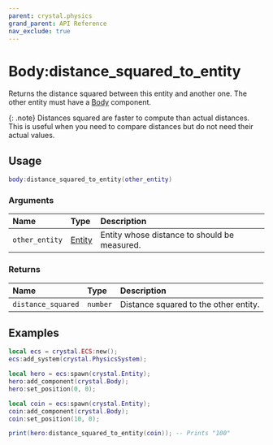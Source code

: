```yaml
---
parent: crystal.physics
grand_parent: API Reference
nav_exclude: true
---
```


# Body:distance_squared_to_entity

Returns the distance squared between this entity and another one. The other entity must have a [Body](body) component.

{: .note}
Distances squared are faster to compute than actual distances. This is useful when you need to compare distances but do not need their actual values.

## Usage

```lua
body:distance_squared_to_entity(other_entity)
```

### Arguments

| Name           | Type                              | Description                                  |
| :------------- | :-------------------------------- | :------------------------------------------- |
| `other_entity` | [Entity](/crystal/api/ecs/entity) | Entity whose distance to should be measured. |

### Returns

| Name               | Type     | Description                           |
| :----------------- | :------- | :------------------------------------ |
| `distance_squared` | `number` | Distance squared to the other entity. |

## Examples

```lua
local ecs = crystal.ECS:new();
ecs:add_system(crystal.PhysicsSystem);

local hero = ecs:spawn(crystal.Entity);
hero:add_component(crystal.Body);
hero:set_position(0, 0);

local coin = ecs:spawn(crystal.Entity);
coin:add_component(crystal.Body);
coin:set_position(10, 0);

print(hero:distance_squared_to_entity(coin)); -- Prints "100"
```
